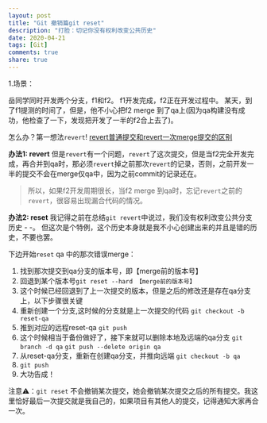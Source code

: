 ```yaml
---
layout: post
title: "Git 撤销篇git reset"
description: "打脸：切记你没有权利改变公共历史"
date: 2020-04-21
tags: [Git]
comments: true
share: true
---
```


1.场景：

岳同学同时开发两个分支，f1和f2。
f1开发完成，f2正在开发过程中。
某天，到了f1提测的时间了，但是，他不小心把f2 merge 到了qa上(因为qa构建没有成功，他检查了一下，发现把开发了一半的f2合上去了)。

怎么办？第一想法`revert`! [revert普通提交和revert一次merge提交的区别](./../2020-04-21-GitRevert1.md)

**办法1: revert** 
但是`revert`有一个问题，`revert`了这次提交，但是当f2完全开发完成，再合并到qa时，那必须`revert`掉之前那次`revert`的记录，否则，之前开发一半的提交不会在merge仅qa中，因为之前commit的记录还在。

>所以，如果f2开发周期很长，当f2 merge 到qa时，忘记`revert`之前的`revert`，很容易出现漏合代码的情况。

**办法2: reset**
我记得之前在总结`git revert`中说过，我们没有权利改变公共分支历史 - -。
但这次是个特例，这个历史本身就是我不小心创建出来的并且是错的历史，不要也罢。

下边开始`reset` qa 中的那次错误merge：

1. 找到那次提交到qa分支的版本号，即【merge前的版本号】
2. 回退到某个版本号` git reset --hard 【merge前的版本号】 `
3. 这个时候已经回退到了上一次提交的版本，但是之后的修改还是存在qa分支上，以下步骤很关键
4. 重新创建一个分支,这时候的分支就是上一次提交的代码 `git checkout -b reset-qa` 
5. 推到对应的远程reset-qa `git push` 
6. 这个时候相当于备份做好了，接下来就可以删除本地及远端的qa分支 
`git branch -d qa`
`git push --delete origin qa`
7. 从reset-qa分支，重新在创建qa分支，并推向远端
`git checkout -b qa`
8. `git push` 
9. 大功告成！

注意⚠️：`git reset` 不会撤销某次提交，她会撤销某次提交之后的所有提交。我这里恰好最后一次提交就是我自己的，如果项目有其他人的提交，记得通知大家再合一次。